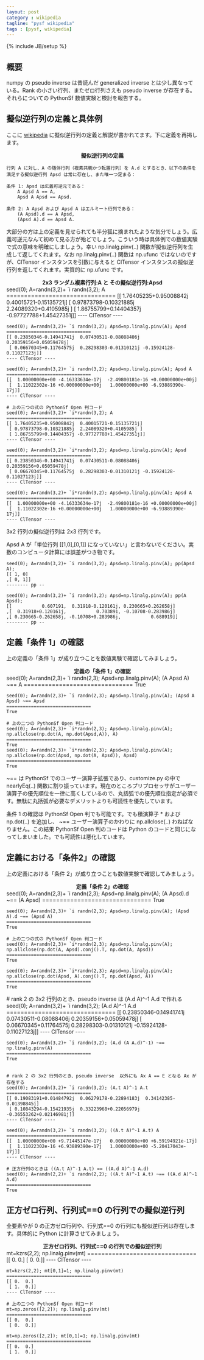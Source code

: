 ```yaml
---
layout: post
category : wikipedia
tagline: "pysf wikipedia"
tags : [pysf, wikipedia]
---
```

{% include JB/setup %}

## 概要
numpy の pseudo inverse は昔読んだ generalized inverse とは少し異なっている。Rank の小さい行列、またゼロ行列さえも pseudo inverse が存在する。それらについての PythonSf 数値実験と検討を報告する。

## 擬似逆行列の定義と具体例
ここに [wikipedia](http://ja.wikipedia.org/wiki/擬似逆行列) に擬似逆行列の定義と解説が書かれてます。下に定義を再掲します。

<center><b>擬似逆行列の定義</b></center>

    行列 A に対し、A の随伴行列（複素共軛かつ転置行列）を A.d とするとき、以下の条件を満足する擬似逆行列 Apsd は常に存在し、また唯一つ定まる：

    条件 1: Apsd は広義可逆元である：
        A Apsd A == A,
        Apsd A Apsd == Apsd.

    条件 2: A Apsd および Apsd A はエルミート行列である：
        (A Apsd).d == A Apsd,
        (Apsd A).d == Apsd A.

大部分の方は上の定義を見せられても半分狐に摘まれたような気分でしょう。広義可逆元なんて初めて見る方が殆どでしょう。こういう時は具体例での数値実験で式の意味を明確にしましょう。幸い np.linalg.pinv(..) 関数が擬似逆行列を生成して返してくれます。なお np.linalg.pinv(..) 関数は np.ufunc ではないのですが、ClTensor インスタンスを引数に与えると ClTensor インスタンスの擬似逆行列を返してくれます。実質的に np.ufunc です。

<center><b>2x3 ランダム複素行列:A と その擬似逆行列:Apsd</b></center>
    seed(0); A=randn(3,2)+ `i randn(3,2); A
    ===============================
    [[ 1.76405235+0.95008842j  0.40015721-0.15135721j]
     [ 0.97873798-0.10321885j  2.24089320+0.4105985j ]
     [ 1.86755799+0.14404357j -0.97727788+1.45427351j]]
    ---- ClTensor ----

    seed(0); A=randn(3,2)+ `i randn(3,2); Apsd=np.linalg.pinv(A); Apsd
    ===============================
    [[ 0.23850346-0.14941741j  0.07430511-0.08088406j  0.20359156+0.05059478j]
     [ 0.06670345+0.11764575j  0.28298303-0.01310121j -0.15924128-0.11027123j]]
    ---- ClTensor ----

    seed(0); A=randn(3,2)+ `i randn(3,2); Apsd=np.linalg.pinv(A); Apsd A
    ===============================
    [[  1.00000000e+00 -4.16333634e-17j  -2.49800181e-16 +0.00000000e+00j]
     [  1.11022302e-16 +0.00000000e+00j   1.00000000e+00 -6.93889390e-17j]]
    ---- ClTensor ----

    # 上の三つの式の PythonSf Open 判コード
    seed(0); A=randn(3,2)+ `i*randn(3,2); A
    ===============================
    [[ 1.76405235+0.95008842j  0.40015721-0.15135721j]
     [ 0.97873798-0.10321885j  2.24089320+0.4105985j ]
     [ 1.86755799+0.14404357j -0.97727788+1.45427351j]]
    ---- ClTensor ----

    seed(0); A=randn(3,2)+ `i*randn(3,2); Apsd=np.linalg.pinv(A); Apsd
    ===============================
    [[ 0.23850346-0.14941741j  0.07430511-0.08088406j  0.20359156+0.05059478j]
     [ 0.06670345+0.11764575j  0.28298303-0.01310121j -0.15924128-0.11027123j]]
    ---- ClTensor ----

    seed(0); A=randn(3,2)+ `i*randn(3,2); Apsd=np.linalg.pinv(A); Apsd A
    ===============================
    [[  1.00000000e+00 -4.16333634e-17j  -2.49800181e-16 +0.00000000e+00j]
     [  1.11022302e-16 +0.00000000e+00j   1.00000000e+00 -6.93889390e-17j]]
    ---- ClTensor ----

3x2 行列の擬似逆行列は 2x3 行列です。

Apsd A が「単位行列 [[1,0],[0,1]] になっていない」と言わないでください。実数のコンピュータ計算には誤差がつき物です。

    seed(0); A=randn(3,2)+ `i randn(3,2); Apsd=np.linalg.pinv(A); pp(Apsd A);
    [[ 1, 0]
    ,[ 0, 1]]
    -------- pp --

    seed(0); A=randn(3,2)+ `i randn(3,2); Apsd=np.linalg.pinv(A); pp(A Apsd);
    [[           0.607191,  0.31918-0.120161j, 0.230665+0.262658j]
    ,[  0.31918+0.120161j,           0.703891, -0.10708-0.283986j]
    ,[ 0.230665-0.262658j, -0.10708+0.283986j,           0.688919]]
    -------- pp --

## 定義「条件 1」の確認
上の定義の「条件 1」が成り立つことを数値実験で確認してみましょう。

<center><b>定義の「条件 1」の確認</b></center>
    seed(0); A=randn(2,3)+ `i randn(2,3); Apsd=np.linalg.pinv(A); (A Apsd A) ~== A
    ===============================
    True

    seed(0); A=randn(2,3)+ `i randn(2,3); Apsd=np.linalg.pinv(A); (Apsd A Apsd) ~== Apsd
    ===============================
    True

    # 上の二つの PythonSf Open 判コード
    seed(0); A=randn(2,3)+ `i*randn(2,3); Apsd=np.linalg.pinv(A); np.allclose(np.dot(A, np.dot(Apsd,A)), A)
    ===============================
    True
    seed(0); A=randn(2,3)+ `i*randn(2,3); Apsd=np.linalg.pinv(A); np.allclose(np.dot(Apsd, np.dot(A, Apsd)), Apsd)
    ===============================
    True

~== は PythonSf でのユーザー演算子拡張であり、customize.py の中で nearlyEq(..) 関数に割り振っています。現在のところプリプロセッサがユーザー演算子の優先順位を一律に高くしているので、丸括弧での優先順位指定が必須です。無駄に丸括弧が必要なデメリットよりも可読性を優先しています。

条件 1 の確認は PythonSf Open 判でも可能です。でも積演算子 * および np.dot(..) を追加し、 ~== ユーザー演算子のかわりに np.allclose(..) わねばなりません。この結果 PythonSf Open 判のコードは Python のコードと同じになってしまいました。でも可読性は悪化しています。

## 定義における「条件2」の確認
上の定義における「条件 2」が成り立つことも数値実験で確認してみましょう。

<center><b>定義「条件 2」の確認</b></center>
    seed(0); A=randn(2,3)+ `i randn(2,3); Apsd=np.linalg.pinv(A); (A Apsd).d ~== (A Apsd)
    ===============================
    True

    seed(0); A=randn(2,3)+ `i randn(2,3); Apsd=np.linalg.pinv(A); (Apsd A).d ~== (Apsd A)
    ===============================
    True

    # 上の二つの式の PythonSf Open 判コード
    seed(0); A=randn(2,3)+ `i*randn(2,3); Apsd=np.linalg.pinv(A); np.allclose(np.dot(A, Apsd).conj().T, np.dot(A, Apsd))
    ===============================
    True

    seed(0); A=randn(2,3)+ `i*randn(2,3); Apsd=np.linalg.pinv(A); np.allclose(np.dot(Apsd, A).conj().T, np.dot(Apsd, A))
    ===============================
    True

<center><b></b></center>
    # rank 2 の 3x2 行列のとき、pseudo inverse は (A.d A)^-1 A.d で作れる
    seed(0); A=randn(3,2)+ `i randn(3,2); (A.d A)^-1 A.d
    ===============================
    [[ 0.23850346-0.14941741j  0.07430511-0.08088406j  0.20359156+0.05059478j]
     [ 0.06670345+0.11764575j  0.28298303-0.01310121j -0.15924128-0.11027123j]]
    ---- ClTensor ----

    seed(0); A=randn(3,2)+ `i randn(3,2); (A.d (A A.d)^-1) ~== np.linalg.pinv(A)
    ===============================
    True

     
    # rank 2 の 3x2 行列のとき、pseudo inverse  以外にも Ax A == E となる Ax が存在する
    seed(0); A=randn(3,2)+ `i randn(3,2); (A.t A)^-1 A.t
    ===============================
    [[ 0.19083191+0.01484792j  0.06279178-0.22894183j  0.34142385-0.01398845j]
     [ 0.10843294-0.15421935j  0.33223968+0.22056979j -0.36553262+0.02146981j]]
    ---- ClTensor ----

    seed(0); A=randn(3,2)+ `i randn(3,2); ((A.t A)^-1 A.t) A
    ===============================
    [[  1.00000000e+00 +9.71445147e-17j   0.00000000e+00 +6.59194921e-17j]
     [  1.11022302e-16 +6.93889390e-17j   1.00000000e+00 -5.20417043e-17j]]
    ---- ClTensor ----

    # 正方行列のときは ((A.t A)^-1 A.t) == ((A.d A)^-1 A.d)
    seed(0); A=randn(2,2)+ `i randn(2,2); ((A.t A)^-1 A.t) ~== ((A.d A)^-1 A.d)
    ===============================
    True

## 正方ゼロ行列、行列式==0 の行列での擬似逆行列
全要素やが 0 の正方ゼロ行列や、行列式==0 の行列にも擬似逆行列は存在します。具体的に Python に計算させてみましょう。
<center><b>正方ゼロ行列、行列式==0 の行列での擬似逆行列</b></center>
    mt=kzrs(2,2); np.linalg.pinv(mt) 
    ===============================
    [[ 0.  0.]
     [ 0.  0.]]
    ---- ClTensor ----

    mt=kzrs(2,2); mt[0,1]=1; np.linalg.pinv(mt) 
    ===============================
    [[ 0.  0.]
     [ 1.  0.]]
    ---- ClTensor ----

    # 上の二つの PythonSf Open 判コード
    mt=np.zeros([2,2]); np.linalg.pinv(mt) 
    ===============================
    [[ 0.  0.]
     [ 0.  0.]]

    mt=np.zeros([2,2]); mt[0,1]=1; np.linalg.pinv(mt) 
    ===============================
    [[ 0.  0.]
     [ 1.  0.]]
